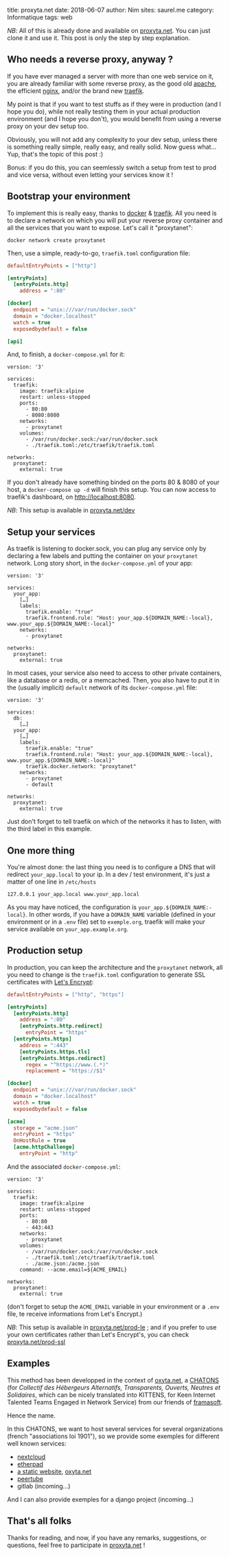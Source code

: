 title: proxyta.net
date: 2018-06-07
author: Nim
sites: saurel.me
category: Informatique
tags: web

*NB*: All of this is already done and available on [proxyta.net](http://proxyta.net). You can just clone it and use it. This post is only the step by step explanation.

## Who needs a reverse proxy, anyway ?

If you have ever managed a server with more than one web service on it, you are already familiar with some reverse proxy, as the good old [apache](https://httpd.apache.org/), the efficient [nginx](https://nginx.org/en/), and/or the brand new [traefik](https://traefik.io/).

My point is that if you want to test stuffs as if they were in production (and I hope you do), while not really testing them in your actual production environment (and I hope you don't), you would benefit from using a reverse proxy on your dev setup too.

Obviously, you will not add any complexity to your dev setup, unless there is something really simple, really easy, and really solid. Now guess what… Yup, that's the topic of this post :)

Bonus: if you do this, you can seemlessly switch a setup from test to prod and vice versa, without even letting your services know it !

## Bootstrap your environment

To implement this is really easy, thanks to [docker](https://www.docker.com/) & [traefik](https://traefik.io/). All you need is to declare a network on which you will put your reverse proxy container and all the services that you want to expose. Let's call it "proxytanet":

```
docker network create proxytanet
```

Then, use a simple, ready-to-go, `traefik.toml` configuration file:

``` ini
defaultEntryPoints = ["http"]

[entryPoints]
  [entryPoints.http]
    address = ":80"

[docker]
  endpoint = "unix:///var/run/docker.sock"
  domain = "docker.localhost"
  watch = true
  exposedbydefault = false

[api]
```

And, to finish, a `docker-compose.yml` for it:

```
version: '3'

services:
  traefik:
    image: traefik:alpine
    restart: unless-stopped
    ports:
      - 80:80
      - 8080:8080
    networks:
      - proxytanet
    volumes:
      - /var/run/docker.sock:/var/run/docker.sock
      - ./traefik.toml:/etc/traefik/traefik.toml

networks:
  proxytanet:
    external: true
```

If you don't already have something binded on the ports 80 & 8080 of your host, a `docker-compose up -d` will finish this setup. You can now access to traefik's dashboard, on [http://localhost:8080](http://localhost:8080).

*NB*: This setup is available in [proxyta.net/dev](http://proxyta.net/tree/master/dev)

## Setup your services

As traefik is listening to docker.sock, you can plug any service only by declaring a few labels and putting the container on your `proxytanet` network. Long story short, in the `docker-compose.yml` of your app:

```
version: '3'

services:
  your_app:
    […]
    labels:
      traefik.enable: "true"
      traefik.frontend.rule: "Host: your_app.${DOMAIN_NAME:-local}, www.your_app.${DOMAIN_NAME:-local}"
    networks:
      - proxytanet

networks:
  proxytanet:
    external: true
```

In most cases, your service also need to access to other private containers, like a database or a redis, or a memcached. Then, you also have to put it in the (usually implicit) `default` network of its `docker-compose.yml` file:

``` 
version: '3'

services:
  db:
    […]
  your_app:
    […]
    labels:
      traefik.enable: "true"
      traefik.frontend.rule: "Host: your_app.${DOMAIN_NAME:-local}, www.your_app.${DOMAIN_NAME:-local}"
      traefik.docker.network: "proxytanet"
    networks:
      - proxytanet
      - default

networks:
  proxytanet:
    external: true
```

Just don't forget to tell traefik on which of the networks it has to listen, with the third label in this example.

## One more thing

You're almost done: the last thing you need is to configure a DNS that will redirect `your_app.local` to your ip. In a dev / test environment, it's just a matter of one line in `/etc/hosts`

```
127.0.0.1 your_app.local www.your_app.local
```

As you may have noticed, the configuration is `your_app.${DOMAIN_NAME:-local}`. In other words, if you have a `DOMAIN_NAME` variable (defined in your environment or in a `.env` file) set to `exemple.org`, traefik will make your service available on `your_app.example.org`.

## Production setup

In production, you can keep the architecture and the `proxytanet` network, all you need to change is the `traefik.toml` configuration to generate SSL certificates with [Let's Encrypt](https://letsencrypt.org/):

``` ini
defaultEntryPoints = ["http", "https"]

[entryPoints]
  [entryPoints.http]
    address = ":80"
    [entryPoints.http.redirect]
      entryPoint = "https"
  [entryPoints.https]
    address = ":443"
    [entryPoints.https.tls]
    [entryPoints.https.redirect]
      regex = "^https://www.(.*)"
      replacement = "https://$1"

[docker]
  endpoint = "unix:///var/run/docker.sock"
  domain = "docker.localhost"
  watch = true
  exposedbydefault = false

[acme]
  storage = "acme.json"
  entryPoint = "https"
  OnHostRule = true
  [acme.httpChallenge]
    entryPoint = "http"
```

And the associated `docker-compose.yml`:

``` 
version: '3'

services:
  traefik:
    image: traefik:alpine
    restart: unless-stopped
    ports:
      - 80:80
      - 443:443
    networks:
      - proxytanet
    volumes:
      - /var/run/docker.sock:/var/run/docker.sock
      - ./traefik.toml:/etc/traefik/traefik.toml
      - ./acme.json:/acme.json
    command: --acme.email=${ACME_EMAIL}

networks:
  proxytanet:
    external: true
```

(don't forget to setup the `ACME_EMAIL` variable in your environment or a `.env` file, te receive informations from Let's Encrypt.)

*NB*: This setup is available in [proxyta.net/prod-le](http://proxyta.net/tree/master/prod-le) ; and if you prefer to use your own certificates rather than Let's Encrypt's, you can check [proxyta.net/prod-ssl](http://proxyta.net/tree/master/prod-ssl)

## Examples

This method has been developped in the context of [oxyta.net](https://oxyta.net), a [CHATONS](https://chatons.org/) (for *Collectif des Hébergeurs Alternatifs, Transparents, Ouverts, Neutres et Solidaires*, which can be nicely translated into KITTENS, for Keen Internet Talented Teams Engaged in Network Service) from our friends of [framasoft](https://framasoft.org/).

Hence the name.

In this CHATONS, we want to host several services for several organizations (french "associations loi 1901"), so we provide some exemples for different well known services:

- [nextcloud](https://framagit.org/altermediatic/docker-atelier/tree/master/cloud)
- [etherpad](https://framagit.org/altermediatic/docker-atelier/tree/master/pad)
- [a static website](https://framagit.org/altermediatic/docker-atelier/tree/master/homepage), [oxyta.net](https://oxyta.net)
- [peertube](https://framagit.org/altermediatic/docker-atelier/tree/master/peertube)
- gitlab (incoming…)

And I can also provide exemples for a django project (incoming…)

## That's all folks

Thanks for reading, and now, if you have any remarks, suggestions, or questions, feel free to participate in [proxyta.net](http://proxyta.net) !
